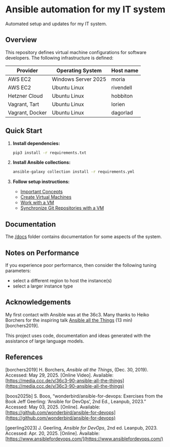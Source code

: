 # Ansible automation for my IT system

Automated setup and updates for my IT system.

## Overview

This repository defines virtual machine configurations for software developers. The following infrastructure is defined:

| Provider | Operating System | Host name |
| --- | --- | --- |
| AWS EC2 | Windows Server 2025 | moria |
| AWS EC2 | Ubuntu Linux | rivendell |
| Hetzner Cloud | Ubuntu Linux | hobbiton |
| Vagrant, Tart | Ubuntu Linux | lorien |
| Vagrant, Docker | Ubuntu Linux | dagorlad |

## Quick Start

1. **Install dependencies:**
   ```bash
   pip3 install -r requirements.txt
   ```

2. **Install Ansible collections:**
   ```bash
   ansible-galaxy collection install -r requirements.yml
   ```

3. **Follow setup instructions:**
   - [Important Concepts](./docs/important-concepts.md)
   - [Create Virtual Machines](./docs/create-vm.md)
   - [Work with a VM](./docs/work-with-vm.md)
   - [Synchronize Git Repositories with a VM](./docs/synchronize-repos-with-vm.md)

## Documentation

The [/docs](./docs/) folder contains documentation for some aspects of the system.

## Notes on Performance

If you experience poor performance, then consider the following tuning parameters:

- select a different region to host the instance(s)
- select a larger instance type

## Acknowledgements

My first contact with Ansible was at the 36c3. Many thanks to Heiko Borchers for the inspiring talk [Ansible all the Things](https://media.ccc.de/v/36c3-90-ansible-all-the-things) (13 min) [borchers2019].

This project uses code, documentation and ideas generated with the assistance of large language models.

## References

[borchers2019] H. Borchers, _Ansible all the Things_, (Dec. 30, 2019). Accessed: May 29, 2025. [Online Video]. Available: [https://media.ccc.de/v/36c3-90-ansible-all-the-things](https://media.ccc.de/v/36c3-90-ansible-all-the-things)

[boos2025b] S. Boos, “wonderbird/ansible-for-devops: Exercises from the Book Jeff Geerling: ‘Ansible for DevOps’, 2nd Ed., Leanpub, 2023.” Accessed: May 03, 2025. [Online]. Available: [https://github.com/wonderbird/ansible-for-devops](https://github.com/wonderbird/ansible-for-devops)

[geerling2023] J. Geerling, _Ansible for DevOps_, 2nd ed. Leanpub, 2023. Accessed: Apr. 20, 2025. [Online]. Available: [https://www.ansiblefordevops.com/](https://www.ansiblefordevops.com/)
